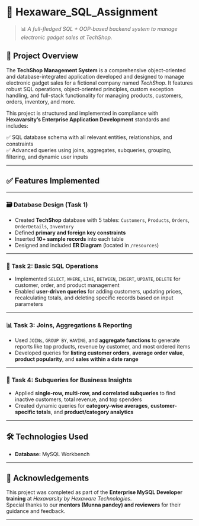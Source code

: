 # 🚀 **Hexaware_SQL_Assignment**

> 📊 *A full-fledged SQL + OOP-based backend system to manage electronic gadget sales at TechShop.*

## 📌 **Project Overview**

The **TechShop Management System** is a comprehensive object-oriented and database-integrated application developed and designed to manage electronic gadget sales for a fictional company named *TechShop*. It features robust SQL operations, object-oriented principles, custom exception handling, and full-stack functionality for managing products, customers, orders, inventory, and more.

This project is structured and implemented in compliance with **Hexavarsity’s Enterprise Application Development** standards and includes:

✅ SQL database schema with all relevant entities, relationships, and constraints  
✅ Advanced queries using joins, aggregates, subqueries, grouping, filtering, and dynamic user inputs

---

## ✅ **Features Implemented**

---

### 🗃️ **Database Design (Task 1)**

- Created **TechShop** database with 5 tables: `Customers`, `Products`, `Orders`, `OrderDetails`, `Inventory`
- Defined **primary and foreign key constraints**
- Inserted **10+ sample records** into each table
- Designed and included **ER Diagram** (located in `/resources`)

---

### 📘 **Task 2: Basic SQL Operations**

- Implemented `SELECT`, `WHERE`, `LIKE`, `BETWEEN`, `INSERT`, `UPDATE`, `DELETE` for customer, order, and product management  
- Enabled **user-driven queries** for adding customers, updating prices, recalculating totals, and deleting specific records based on input parameters

---

### 📊 **Task 3: Joins, Aggregations & Reporting**

- Used `JOINs`, `GROUP BY`, `HAVING`, and **aggregate functions** to generate reports like top products, revenue by customer, and most ordered items  
- Developed queries for **listing customer orders**, **average order value**, **product popularity**, and **sales within a date range**

---

### 🧠 **Task 4: Subqueries for Business Insights**

- Applied **single-row, multi-row, and correlated subqueries** to find inactive customers, total revenue, and top spenders  
- Created dynamic queries for **category-wise averages**, **customer-specific totals**, and **product/category analytics**

---

## 🛠️ **Technologies Used**

- **Database:** MySQL Workbench

---

## 🙌 **Acknowledgements**

This project was completed as part of the **Enterprise MySQL Developer training** at *Hexavarsity by Hexaware Technologies*.  
Special thanks to our **mentors (Munna pandey) and reviewers** for their guidance and feedback.

---
